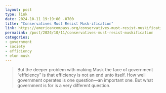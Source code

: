 ```yaml
---
layout: post
type: link
date: 2024-10-11 19:19:00 -0700
title: "Conservatives Must Resist Musk-ification"
link: https://americancompass.org/conservatives-must-resist-muskification/
permalink: /post/2024/10/11/conservatives-must-resist-muskification
categories: 
- government
- society
- efficiency
- elon musk
---
```

<blockquote>But the deeper problem with making Musk the face of government “efficiency” is that efficiency is not an end unto itself. How well government operates is one question—an important one. But what government is for is a very different question.</blockquote>